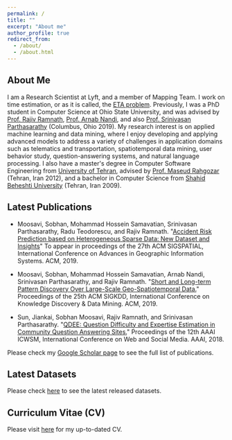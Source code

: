 ```yaml
---
permalink: /
title: ""
excerpt: "About me"
author_profile: true
redirect_from: 
  - /about/
  - /about.html
---
```


## About Me
I am a Research Scientist at Lyft, and a member of Mapping Team. I work on time estimation, or as it is called, the [ETA problem](https://en.wikipedia.org/wiki/Estimated_time_of_arrival). Previously, I was a PhD student in Computer Science at Ohio State University, and was advised by [Prof. Rajiv Ramnath](http://web.cse.ohio-state.edu/~ramnath.6/), [Prof. Arnab Nandi](https://arnab.org/), and also [Prof. Srinivasan Parthasarathy](http://web.cse.ohio-state.edu/~parthasarathy.2/) (Columbus, Ohio 2019). My research interest is on applied machine learning and data mining, where I enjoy developing and applying advanced models to address a variety of challenges in application domains such as telematics and transportation, spatiotemporal data mining, user behavior study, question-answering systems, and natural language processing. I also have a master's degree in Computer Software Engineering from [University of Tehran](https://ut.ac.ir/en), advised by [Prof. Maseud Rahgozar](https://scholar.google.com/citations?user=cj25iI8AAAAJ&hl=en) (Tehran, Iran 2012), and a bachelor in Computer Science from [Shahid Beheshti University](http://en.sbu.ac.ir/SitePages/Home.aspx) (Tehran, Iran 2009). 

## Latest Publications 
* Moosavi, Sobhan, Mohammad Hossein Samavatian, Srinivasan Parthasarathy, Radu Teodorescu, and Rajiv Ramnath. "[Accident Risk Prediction based on Heterogeneous Sparse Data: New Dataset and Insights](https://arxiv.org/abs/1909.09638)" To appear in proceedings of the 27th ACM SIGSPATIAL, International Conference on Advances in Geographic Information Systems. ACM, 2019.

* Moosavi, Sobhan, Mohammad Hossein Samavatian, Arnab Nandi, Srinivasan Parthasarathy, and Rajiv Ramnath. "[Short and Long-term Pattern Discovery Over Large-Scale Geo-Spatiotemporal Data.](https://arxiv.org/abs/1902.06792)" Proceedings of the 25th ACM SIGKDD, International Conference on Knowledge Discovery & Data Mining. ACM, 2019.

* Sun, Jiankai, Sobhan Moosavi, Rajiv Ramnath, and Srinivasan Parthasarathy. "[QDEE: Question Difficulty and Expertise Estimation in Community Question Answering Sites.](https://arxiv.org/abs/1804.00109)" Proceedings of the 12th AAAI ICWSM, International Conference on Web and Social Media. AAAI, 2018. 

Please check my [Google Scholar page](https://scholar.google.com/citations?user=9utxd9gAAAAJ&hl=en) to see the full list of publications. 

## Latest Datasets
Please check [here](https://smoosavi.org/datasets/) to see the latest released datasets. 

## Curriculum Vitae (CV)
Please visit [here](https://smoosavi.org/cv/) for my up-to-dated CV. 


